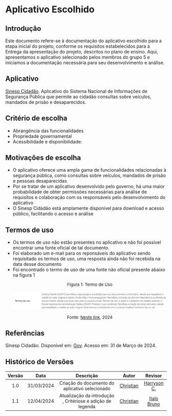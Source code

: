 # Aplicativo Escolhido

## Introdução
Este documento refere-se à documentação do aplicativo escolhido para a etapa inicial do projeto, conforme os requisitos estabelecidos para a Entrega da apresentação do projeto, descritos no plano de ensino. Aqui, apresentamos o aplicativo selecionado pelos membros do grupo 5 e iniciamos a documentação necessária para seu desenvolvimento e análise.

## Aplicativo

[Sinesp Cidadão](https://play.google.com/store/apps/details?id=br.gov.sinesp.cidadao.android&hl=pt_BR&gl=US).
Aplicativo do Sistema Nacional de Informações de Segurança Pública que permite ao cidadão consultas sobre veículos, mandados de prisão e desaparecidos.

## Critério de escolha
- Abrangência das funcionalidades
- Propriedade governamental
- Acessibilidade e disponibilidade: 
## Motivações de escolha

- O aplicativo oferece uma ampla gama de funcionalidades relacionadas à segurança pública, como consultas sobre veículos, mandados de prisão e pessoas desaparecidas
- Por se tratar de um aplicativo desenvolvido pelo governo, há uma maior probabilidade de obter permissões necessárias para análise de requisitos e colaboração com os responsáveis pelo desenvolvimento do aplicativo
- O Sinesp Cidadão está amplamente disponível para download e acesso público, facilitando o acesso e análise 


## Termos de uso
- Os termos de uso não estão presentes no aplicativo e não foi possível encontrar uma fonte oficial de tal documento.
- Foi elaborado um e-mail para os reponsáveis do aplicativo sendo requisitado os termos de uso, uma resposta ainda não foi recebida na data desse documento  
- Foi encontrado o termo de uso de uma fonte não oficial presente abaixo na figura 1
<font size="2"><p style="text-align: center">Figura 1: Termo de Uso </p></font>
 ![Termo de uso](../assets/Termo_de_Uso.png)
<font size="2"><p style="text-align: center">Fonte: [Neste link](https://repositorio.enap.gov.br/handle/1/2724?locale=pt_BR), 2024</p></font>

## Referências
Sinesp Cidadão. Disponível em: [Gov](https://www.gov.br/pt-br/apps/sinesp-cidadao). Acesso em: 31 de Março de 2024.</br>

## Histórico de Versões
| Versão | Data | Descrição | Autor | Revisor |
| :----: | :--: | :-------: | :---: | :-----: |
| 1.0 | 31/03/2024 | Criação do documento do aplicativo selecionado | [Christian](https://github.com/crstyhs)|[Harryson C.](https://github.com/harry-cmartin)  |
| 1.1 | 12/04/2024 | Atualização da introdução , Critériose e adição de legenda | [Christian](https://github.com/crstyhs)| [Italo Bruno](https://github.com/ItaloBrunoM) |
